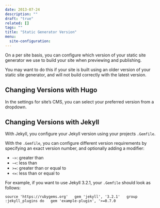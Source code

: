 ```yaml
---
date: 2013-07-24
description: ""
draft: "true"
related: []
tags: ""
title: "Static Generator Version"
menu:
  site-configuration:
---
```

On a per site basis, you can configure which version of your static site generator we use to build your site when previewing and publishing. 

You may want to do this if your site is built using an older version of your static site generator, and will not build correctly with the latest version.

## Changing Versions with Hugo
In the settings for site’s CMS, you can select your preferred version from a dropdown.

## Changing Versions with Jekyll
With Jekyll, you configure your Jekyll version using your projects `.Gemfile`.

With the `.Gemfile`, you can configure different version requirements by specifying an exact version number, and optionally adding a modifier:
* `~>`: greater than
* `~<`: less than
* `>=`: greater than or equal to
* `<=`: less than or equal to

For example, if you want to use Jekyll 3.2.1, your `.Gemfile` should look as follows:

`source 'https://rubygems.org'  
gem 'jekyll', '3.2.1'  
group :jekyll_plugins do  
    gem 'example-plugin', '>=0.7.0`